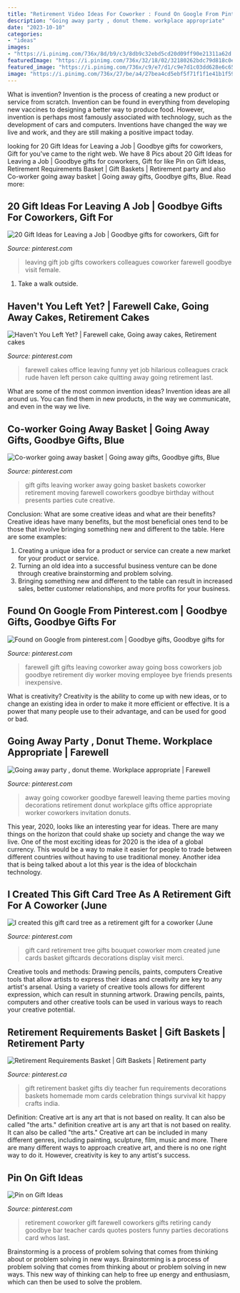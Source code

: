 ```yaml
---
title: "Retirement Video Ideas For Coworker : Found On Google From Pinterest.com"
description: "Going away party , donut theme. workplace appropriate"
date: "2023-10-10"
categories:
- "ideas"
images:
- "https://i.pinimg.com/736x/8d/b9/c3/8db9c32ebd5cd20d09ff90e21311a62d.jpg"
featuredImage: "https://i.pinimg.com/736x/32/18/02/32180262bdc79d818c0ebcf8646d055a--teacher-retirement-gifts-from-coworkers-farewell-gift-for-coworker.jpg"
featured_image: "https://i.pinimg.com/736x/c9/e7/d1/c9e7d1c03dd628e6c65592170699bc7c.jpg"
image: "https://i.pinimg.com/736x/27/be/a4/27bea4cd5ebf5f71f1f1e41b1f59f690.jpg"
---
```



What is invention?
Invention is the process of creating a new product or service from scratch. Invention can be found in everything from developing new vaccines to designing a better way to produce food. However, invention is perhaps most famously associated with technology, such as the development of cars and computers. Inventions have changed the way we live and work, and they are still making a positive impact today.

	

		
looking for 20 Gift Ideas for Leaving a Job | Goodbye gifts for coworkers, Gift for you've came to the right web. We have 8 Pics about 20 Gift Ideas for Leaving a Job | Goodbye gifts for coworkers, Gift for like Pin on Gift Ideas, Retirement Requirements Basket | Gift Baskets | Retirement party and also Co-worker going away basket | Going away gifts, Goodbye gifts, Blue. Read more:
		
    
## 20 Gift Ideas For Leaving A Job | Goodbye Gifts For Coworkers, Gift For

<img loading=lazy src="https://i.pinimg.com/736x/8d/b9/c3/8db9c32ebd5cd20d09ff90e21311a62d.jpg" onerror="this.onerror=null;this.src='https://tse2.mm.bing.net/th?id=OIP.lbChjRxbUhSa-HpucLnbXAAAAA&amp;pid=15.1';" alt="20 Gift Ideas for Leaving a Job | Goodbye gifts for coworkers, Gift for">

_Source: pinterest.com_

>leaving gift job gifts coworkers colleagues coworker farewell goodbye visit female. 

	

1. Take a walk outside.

    
## Haven&#039;t You Left Yet? | Farewell Cake, Going Away Cakes, Retirement Cakes

<img loading=lazy src="https://i.pinimg.com/736x/b8/6c/65/b86c6579176c131463de3bb24d64ca6a.jpg" onerror="this.onerror=null;this.src='https://tse3.mm.bing.net/th?id=OIP.Sh7esiLV-dV-pT98d2mk3gHaHa&amp;pid=15.1';" alt="Haven&#039;t You Left Yet? | Farewell cake, Going away cakes, Retirement cakes">

_Source: pinterest.com_

>farewell cakes office leaving funny yet job hilarious colleagues crack rude haven left person cake quitting away going retirement last. 

	

What are some of the most common invention ideas?
Invention ideas are all around us. You can find them in new products, in the way we communicate, and even in the way we live.

    
## Co-worker Going Away Basket | Going Away Gifts, Goodbye Gifts, Blue

<img loading=lazy src="https://i.pinimg.com/originals/f2/a2/c1/f2a2c1d2fe64a363f4d29d0a1f02178c.jpg" onerror="this.onerror=null;this.src='https://tse4.mm.bing.net/th?id=OIP.QBM-tCjEd1s1BLPenZmMBgAAAA&amp;pid=15.1';" alt="Co-worker going away basket | Going away gifts, Goodbye gifts, Blue">

_Source: pinterest.com_

>gift gifts leaving worker away going basket baskets coworker retirement moving farewell coworkers goodbye birthday without presents parties cute creative. 

	

Conclusion: What are some creative ideas and what are their benefits?
Creative ideas have many benefits, but the most beneficial ones tend to be those that involve bringing something new and different to the table. Here are some examples:
1. Creating a unique idea for a product or service can create a new market for your product or service.
2. Turning an old idea into a successful business venture can be done through creative brainstorming and problem solving.
3. Bringing something new and different to the table can result in increased sales, better customer relationships, and more profits for your business.

    
## Found On Google From Pinterest.com | Goodbye Gifts, Goodbye Gifts For

<img loading=lazy src="https://i.pinimg.com/736x/27/be/a4/27bea4cd5ebf5f71f1f1e41b1f59f690.jpg" onerror="this.onerror=null;this.src='https://tse3.mm.bing.net/th?id=OIP.--oKrIx6pouKsREZ6ixogQHaJ3&amp;pid=15.1';" alt="Found on Google from pinterest.com | Goodbye gifts, Goodbye gifts for">

_Source: pinterest.com_

>farewell gift gifts leaving coworker away going boss coworkers job goodbye retirement diy worker moving employee bye friends presents inexpensive. 

	

What is creativity?
Creativity is the ability to come up with new ideas, or to change an existing idea in order to make it more efficient or effective. It is a power that many people use to their advantage, and can be used for good or bad.

    
## Going Away Party , Donut Theme. Workplace Appropriate | Farewell

<img loading=lazy src="https://i.pinimg.com/736x/0e/da/db/0edadb59c8e7544d2336cc1d741982ee--co-worker-going-away-party-office-going-away-party.jpg" onerror="this.onerror=null;this.src='https://tse2.mm.bing.net/th?id=OIP.knDMnHq3cwJIOeX_CWzrjAHaJ3&amp;pid=15.1';" alt="Going away party , donut theme. Workplace appropriate | Farewell">

_Source: pinterest.com_

>away going coworker goodbye farewell leaving theme parties moving decorations retirement donut workplace gifts office appropriate worker coworkers invitation donuts. 

	

This year, 2020, looks like an interesting year for ideas. There are many things on the horizon that could shake up society and change the way we live. One of the most exciting ideas for 2020 is the idea of a global currency. This would be a way to make it easier for people to trade between different countries without having to use traditional money. Another idea that is being talked about a lot this year is the idea of blockchain technology.

    
## I Created This Gift Card Tree As A Retirement Gift For A Coworker (June

<img loading=lazy src="https://i.pinimg.com/736x/c9/e7/d1/c9e7d1c03dd628e6c65592170699bc7c.jpg" onerror="this.onerror=null;this.src='https://tse3.mm.bing.net/th?id=OIP.ZN93SOaucgJZrJr--pC4eAHaJ3&amp;pid=15.1';" alt="I created this gift card tree as a retirement gift for a coworker (June">

_Source: pinterest.com_

>gift card retirement tree gifts bouquet coworker mom created june cards basket giftcards decorations display visit merci. 

	

Creative tools and methods: Drawing pencils, paints, computers
Creative tools that allow artists to express their ideas and creativity are key to any artist's arsenal. Using a variety of creative tools allows for different expression, which can result in stunning artwork. Drawing pencils, paints, computers and other creative tools can be used in various ways to reach your creative potential.

    
## Retirement Requirements Basket | Gift Baskets | Retirement Party

<img loading=lazy src="https://i.pinimg.com/736x/cf/a2/8a/cfa28a5b84c363c63f7a786b00f9ac63.jpg?b=t" onerror="this.onerror=null;this.src='https://tse1.mm.bing.net/th?id=OIP.S9TvpKpNpUDjE0sdDWgMDwHaJ3&amp;pid=15.1';" alt="Retirement Requirements Basket | Gift Baskets | Retirement party">

_Source: pinterest.ca_

>gift retirement basket gifts diy teacher fun requirements decorations baskets homemade mom cards celebration things survival kit happy crafts india. 

	

Definition: Creative art is any art that is not based on reality. It can also be called "the arts."
definition creative art is any art that is not based on reality. It can also be called "the arts." Creative art can be included in many different genres, including painting, sculpture, film, music and more. There are many different ways to approach creative art, and there is no one right way to do it. However, creativity is key to any artist's success.

    
## Pin On Gift Ideas

<img loading=lazy src="https://i.pinimg.com/736x/32/18/02/32180262bdc79d818c0ebcf8646d055a--teacher-retirement-gifts-from-coworkers-farewell-gift-for-coworker.jpg" onerror="this.onerror=null;this.src='https://tse4.mm.bing.net/th?id=OIP.dVi-oHEI1p8lB-C9flA5pQHaNK&amp;pid=15.1';" alt="Pin on Gift Ideas">

_Source: pinterest.com_

>retirement coworker gift farewell coworkers gifts retiring candy goodbye bar teacher cards quotes posters funny parties decorations card whos last. 

	

Brainstorming is a process of problem solving that comes from thinking about or problem solving in new ways.
Brainstorming is a process of problem solving that comes from thinking about or problem solving in new ways. This new way of thinking can help to free up energy and enthusiasm, which can then be used to solve the problem.

